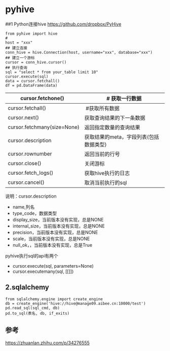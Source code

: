 # pyhive

##1 Python连接hive
https://github.com/dropbox/PyHive

```
from pyhive import hive
#
host = "xxx"
## 建立连接
conn_hive = hive.Connection(host, username="xxx", database="xxx")
## 建立一个游标
cursor = conn_hive.cursor()
## 执行查询
sql = "select * from your_table limit 10"
cursor.execute(sql)
data = cursor.fetchall()
df = pd.DataFrame(data)
```

| cursor.fetchone()   |  # 获取一行数据 |
| --- | --- |
| cursor.fetchall()  |  #获取所有数据 |
| cursor.next() | 获取查询结果的下一条数据 |
| cursor.fetchmany(size=None) | 返回指定数量的查询结果 |
| cursor.description | 获取结果的meta，字段列表(包括数据类型) |
| cursor.rownumber | 返回当前的行号 |
| cursor.close() | 关闭游标 |
| cursor.fetch_logs() | 获取hive执行的日志 |
| cursor.cancel() | 取消当前执行的sql |

说明：cursor.description

* name,列名
* type_code，数据类型
* display_size，当前版本没有实现，总是NONE
* internal_size，当前版本没有实现，总是NONE
* precision，当前版本没有实现，总是NONE
* scale，当前版本没有实现，总是NONE
* null_ok，，当前版本没有实现，总是True


 
 pyhive执行sql的api有两个

- cursor.execute(sql, parameters=None)
- cursor.executemany(sql, [[]])



## 2.sqlalchemy

```
from sqlalchemy.engine import create_engine
db = create_engine('hive://hive@manage09.aibee.cn:10000/test')
pd.read_sql(sql_cmd, db)
pd.to_sql(表名, db, if_exits)

```
## 参考 
https://zhuanlan.zhihu.com/p/34276555



